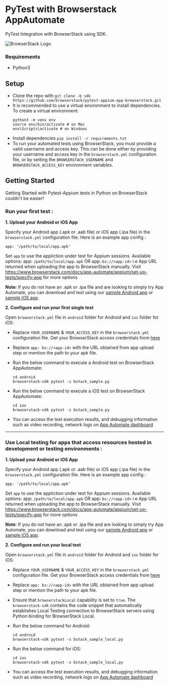 # PyTest with Browserstack AppAutomate

PyTest Integration with BrowserStack using SDK.

![BrowserStack Logo](https://d98b8t1nnulk5.cloudfront.net/production/images/layout/logo-header.png?1469004780)
### Requirements

* Python3

## Setup

* Clone the repo with `git clone -b sdk https://github.com/browserstack/pytest-appium-app-browserstack.git`
* It is recommended to use a virtual environment to install dependencies. To create a virtual environment:
  ```
  python3 -m venv env
  source env/bin/activate # on Mac
  env\Scripts\activate # on Windows
  ```
* Install dependencies `pip install -r requirements.txt`
* To run your automated tests using BrowserStack, you must provide a valid username and access key. This can be done either by providing your username and access key in the `browserstack.yml` configuration file, or by setting the `BROWSERSTACK_USERNAME` and `BROWSERSTACK_ACCESS_KEY` environment variables.

## Getting Started

Getting Started with Pytest-Appium tests in Python on BrowserStack couldn't be easier!

### Run your first test :

**1. Upload your Android or iOS App**

Specify your Android app (.apk or .aab file) or iOS app (.ipa file) in the `browserstack.yml` configuration file. Here is an example app config :

```
app: '/path/to/local/app.apk'
```

Set `app` to use the appliction under test for Appium sessions. Available options: app: `/path/to/local/app.apk` OR app: `bs://<app-id>` i.e App URL returned when uploading the app to BrowserStack manually. Visit https://www.browserstack.com/docs/app-automate/appium/set-up-tests/specify-app for more options

**Note**: If you do not have an .apk or .ipa file and are looking to simply try App Automate, you can download and test using our [sample Android app](https://www.browserstack.com/app-automate/sample-apps/android/WikipediaSample.apk) or [sample iOS app](https://www.browserstack.com/app-automate/sample-apps/ios/BStackSampleApp.ipa).


**2. Configure and run your first single test**

Open `browserstack.yml` file in `android` folder for Android and `ios` folder for iOS:

- Replace `YOUR_USERNAME` & `YOUR_ACCESS_KEY` in the `browserstack.yml` configuration file. Get your BrowserStack access credentials from [here](https://www.browserstack.com/accounts/settings)

- Replace `app: bs://<app-id>` with the URL obtained from app upload step or mention the path to your apk file.

- Run the below command to execute a Android test on BrowserStack AppAutomate:
    ```
    cd android
    browserstack-sdk pytest -s bstack_sample.py
    ```

- Run the below command to execute a iOS test on BrowserStack AppAutomate:
    ```
    cd ios
    browserstack-sdk pytest -s bstack_sample.py
    ```

- You can access the test execution results, and debugging information such as video recording, network logs on [App Automate dashboard](https://app-automate.browserstack.com/dashboard)

---

### **Use Local testing for apps that access resources hosted in development or testing environments :**

**1. Upload your Android or iOS App**

Specify your Android app (.apk or .aab file) or iOS app (.ipa file) in the `browserstack.yml` configuration file. Here is an example app config :

```
app: '/path/to/local/app.apk'
```

Set `app` to use the appliction under test for Appium sessions. Available options: app: `/path/to/local/app.apk` OR app: `bs://<app-id>` i.e App URL returned when uploading the app to BrowserStack manually. Visit https://www.browserstack.com/docs/app-automate/appium/set-up-tests/specify-app for more options

**Note**: If you do not have an .apk or .ipa file and are looking to simply try App Automate, you can download and test using our [sample Android app](https://www.browserstack.com/app-automate/sample-apps/android/WikipediaSample.apk) or [sample iOS app](https://www.browserstack.com/app-automate/sample-apps/ios/BStackSampleApp.ipa).


**2. Configure and run your local test**

Open `browserstack.yml` file in `android` folder for Android and `ios` folder for iOS:

- Replace `YOUR_USERNAME` & `YOUR_ACCESS_KEY` in the `browserstack.yml` configuration file. Get your BrowserStack access credentials from [here](https://www.browserstack.com/accounts/settings)

- Replace `app: bs://<app-id>` with the URL obtained from app upload step or mention the path to your apk file.

- Ensure that `browserstackLocal` capability is set to `true`. The `browserstack-sdk` contains the code snippet that automatically establishes Local Testing connection to BrowserStack servers using Python binding for BrowserStack Local. 

- Run the below command for Android: 
    ```
    cd android
    browserstack-sdk pytest -s bstack_sample_local.py
    ```

- Run the below command for iOS: 
    ```
    cd ios
    browserstack-sdk pytest -s bstack_sample_local.py
    ```

- You can access the test execution results, and debugging information such as video recording, network logs on [App Automate dashboard](https://app-automate.browserstack.com/dashboard)

